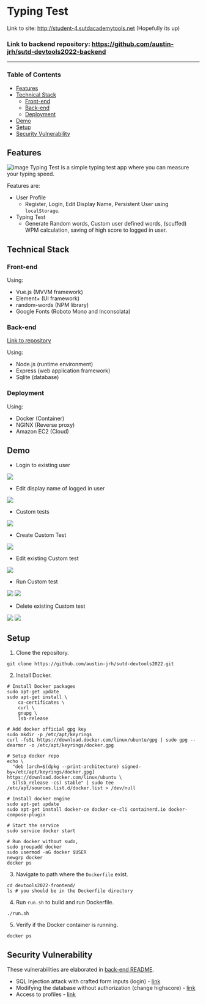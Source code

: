 # Typing Test

Link to site: http://student-4.sutdacademytools.net (Hopefully its up)

### Link to backend repository: https://github.com/austin-jrh/sutd-devtools2022-backend

---

### Table of Contents 
- [Features](#features)
- [Technical Stack](#technical-stack)
  - [Front-end](#front-end)
  - [Back-end](#back-end)
  - [Deployment](#deployment)
- [Demo](#demo)
- [Setup](#setup)
- [Security Vulnerability](#security-vulnerability)

## Features
![image](https://user-images.githubusercontent.com/87303121/201081692-7c6622a9-7ad2-471d-80d3-4e2a1f590a7b.png)
Typing Test is a simple typing test app where you can measure your typing speed.

Features are:
- User Profile
  - Register, Login, Edit Display Name, Persistent User using `localStorage`.
- Typing Test
  - Generate Random words, Custom user defined words, (scuffed) WPM calculation, saving of high score to logged in user.

## Technical Stack
### Front-end
Using:
- Vue.js (MVVM framework)
- Element+ (UI framework)
- random-words (NPM library)
- Google Fonts (Roboto Mono and Inconsolata)

### Back-end
[Link to repository](https://github.com/austin-jrh/sutd-devtools2022-backend)

Using:
- Node.js (runtime environment)
- Express (web application framework)
- Sqlite (database)

### Deployment
Using:
- Docker (Container)
- NGINX (Reverse proxy)
- Amazon EC2 (Cloud)

## Demo
- Login to existing user

![](./devtools2022-frontend/readme_images/01_login.png)


- Edit display name of logged in user

![](./devtools2022-frontend/readme_images/02_displayName.png)


- Custom tests

![](./devtools2022-frontend/readme_images/03_customTest.png)


- Create Custom Test

![](./devtools2022-frontend/readme_images/04_createCustomTest.png)


- Edit existing Custom test

![](./devtools2022-frontend/readme_images/05_editCustomTest.png)


- Run Custom test

![](./devtools2022-frontend/readme_images/06_runCustomTest1.png)
![](./devtools2022-frontend/readme_images/07_runCustomTest2.png)


- Delete existing Custom test

![](./devtools2022-frontend/readme_images/08_deleteCustomTest1.png)
![](./devtools2022-frontend/readme_images/09_deleteCustomTest2.png)

## Setup
1. Clone the repository. 
```
git clone https://github.com/austin-jrh/sutd-devtools2022.git
```

2. Install Docker.
```
# Install Docker packages
sudo apt-get update
sudo apt-get install \
    ca-certificates \
    curl \
    gnupg \
    lsb-release
    
# Add docker official gpg key
sudo mkdir -p /etc/apt/keyrings
curl -fsSL https://download.docker.com/linux/ubuntu/gpg | sudo gpg --dearmor -o /etc/apt/keyrings/docker.gpg

# Setup docker repo
echo \
  "deb [arch=$(dpkg --print-architecture) signed-by=/etc/apt/keyrings/docker.gpg] https://download.docker.com/linux/ubuntu \
  $(lsb_release -cs) stable" | sudo tee /etc/apt/sources.list.d/docker.list > /dev/null

# Install docker engine
sudo apt-get update
sudo apt-get install docker-ce docker-ce-cli containerd.io docker-compose-plugin
 
# Start the service
sudo service docker start

# Run docker without sudo,
sudo groupadd docker
sudo usermod -aG docker $USER
newgrp docker 
docker ps 
```

3. Navigate to path where the `Dockerfile` exist.
```
cd devtools2022-frontend/
ls # you should be in the Dockerfile directory
```

4. Run `run.sh` to build and run Dockerfile.
```
./run.sh
```

5. Verify if the Docker container is running.
```
docker ps
```

## Security Vulnerability

These vulnerabilities are elaborated in [back-end README](https://github.com/austin-jrh/sutd-devtools2022-backend/blob/main/README.md#security-vulnerability).

- SQL Injection attack with crafted form inputs (login) - [link](https://github.com/austin-jrh/sutd-devtools2022-backend/blob/main/README.md#sql-injection-attack-with-crafted-form-inputs-login)
- Modifying the database without authorization (change highscore) - [link](https://github.com/austin-jrh/sutd-devtools2022-backend/blob/main/README.md#modifying-the-database-without-authorization-change-highscore)
- Access to profiles - [link](https://github.com/austin-jrh/sutd-devtools2022-backend/blob/main/README.md#access-to-profiles)
